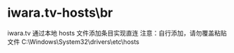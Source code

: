 # iwara.tv-hosts\br
iwara.tv 通过本地 hosts 文件添加条目实现直连
注意：自行添加，请勿覆盖粘贴文件
C:\Windows\System32\drivers\etc\hosts
